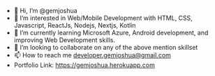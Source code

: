 - 👋 Hi, I’m @gemjoshua
- 👀 I’m interested in Web/Mobile Development with HTML, CSS, Javascript, ReactJs, Nodejs, Nextjs, Kotlin
- 🌱 I’m currently learning Microsoft Azure, Android development, and improving Web Development skills.
- 💞️ I’m looking to collaborate on any of the above mention skillset
- 📫 How to reach me developer.gemjoshua@gmail.com 
- Portfolio Link: https://gemjoshua.herokuapp.com

<!---
gemjoshua/gemjoshua is a ✨ special ✨ repository because its `README.md` (this file) appears on your GitHub profile.
You can click the Preview link to take a look at your changes.
--->
